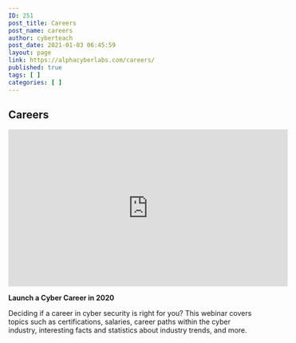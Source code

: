 ```yaml
---
ID: 251
post_title: Careers
post_name: careers
author: cyberteach
post_date: 2021-01-03 06:45:59
layout: page
link: https://alphacyberlabs.com/careers/
published: true
tags: [ ]
categories: [ ]
---
```

<h2>
					Careers
				</h2>		
		<p><iframe src="https://www.youtube.com/embed/DkfxSwJhztM" width="560" height="315" frameborder="0" allowfullscreen="allowfullscreen"></iframe></p><p><strong>Launch a Cyber Career in 2020</strong></p><p>Deciding if a career in cyber security is right for you? This webinar covers topics such as certifications, salaries, career paths within the cyber industry, interesting facts and statistics about industry trends, and more. </p><p> </p>